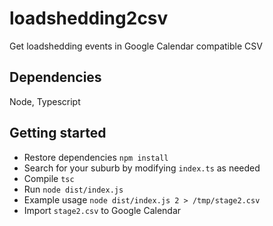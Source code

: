 # loadshedding2csv
Get loadshedding events in Google Calendar compatible CSV

## Dependencies
Node, Typescript

## Getting started
- Restore dependencies `npm install`
- Search for your suburb by modifying `index.ts` as needed
- Compile `tsc`
- Run `node dist/index.js`
- Example usage `node dist/index.js 2 > /tmp/stage2.csv`
- Import `stage2.csv` to Google Calendar